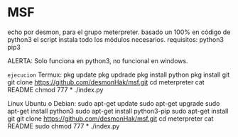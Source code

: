 # MSF
echo por desmon, para el grupo meterpreter.
basado un 100% en código de python3
el script instala todo los módulos necesarios.
requisitos:
python3
pip3

ALERTA: Solo funciona en python3, no funcional en windows.


``` ejecucion ```
Termux:
pkg update
pkg updrade
pkg install python
pkg install git
git clone https://github.com/desmonHak/msf.git
cd meterpreter
cat README
chmod 777 *
./index.py

Linux Ubuntu o Debian:
sudo apt-get update
sudo apt-get upgrade
sudo apt-get install python3
sudo apt-get install python3-pip
sudo apt-get install git
git clone https://github.com/desmonHak/msf.git
cd meterpreter
cat README
sudo chmod 777 *
./index.py
